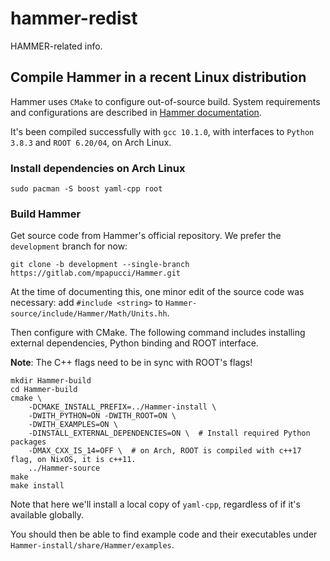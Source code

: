 # hammer-redist
HAMMER-related info.

## Compile Hammer in a recent Linux distribution
Hammer uses `CMake` to configure out-of-source build. System requirements and
configurations are described in [Hammer documentation](https://hammer.physics.lbl.gov/readme.html).

It's been compiled successfully with `gcc 10.1.0`, with interfaces to `Python
3.8.3` and `ROOT 6.20/04`, on Arch Linux.

### Install dependencies on Arch Linux
```
sudo pacman -S boost yaml-cpp root
```

### Build Hammer
Get source code from Hammer's official repository. We prefer the `development`
branch for now:
```
git clone -b development --single-branch https://gitlab.com/mpapucci/Hammer.git
```

At the time of documenting this, one minor edit of the source code was necessary:
add `#include <string>` to `Hammer-source/include/Hammer/Math/Units.hh`.

Then configure with CMake. The following command includes installing external
dependencies, Python binding and ROOT interface.

**Note**: The C++ flags need to be in sync with ROOT's flags!

```
mkdir Hammer-build
cd Hammer-build
cmake \
    -DCMAKE_INSTALL_PREFIX=../Hammer-install \
    -DWITH_PYTHON=ON -DWITH_ROOT=ON \
    -DWITH_EXAMPLES=ON \
    -DINSTALL_EXTERNAL_DEPENDENCIES=ON \  # Install required Python packages
    -DMAX_CXX_IS_14=OFF \  # on Arch, ROOT is compiled with c++17 flag, on NixOS, it is c++11.
    ../Hammer-source
make
make install
```

Note that here we'll install a local copy of `yaml-cpp`, regardless of if it's
available globally.

You should then be able to find example code and their executables under
`Hammer-install/share/Hammer/examples`.
